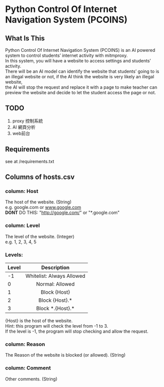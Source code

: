 # Python Control Of Internet Navigation System (PCOINS)

## What Is This

Python Control Of Internet Navigation System (PCOINS) is an AI powered system to control students’ internet activity with mitmproxy.  
In this system, you will have a website to access settings and students’ activity.  
There will be an AI model can identify the website that students’ going to is an illegal website or not, if the AI think the website is very likely an illegal website,  
the AI will stop the request and replace it with a page to make teacher can preview the website and decide to let the student access the page or not.

## TODO

1. proxy 控制系統
2. AI 網頁分析
3. web前台

## Requirements

see at /requirements.txt

## Columns of hosts.csv

### column: Host

The host of the website. (String)  
e.g. google.com or www.google.com  
**DONT** DO THIS: "http://google.com/" or "*.google.com"  

### column: Level

The level of the website. (Integer)  
e.g. 1, 2, 3, 4, 5  

### **Levels:**

| Level |           Description          |
|:------|:------------------------------:|
|-1     |    Whitelist: Always Allowed   |
|0      |         Normal: Allowed        |
|1      |          Block {Host}          |
|2      |         Block {Host}.*         |
|3      |      Block \*.{Host}.\*        |

{Host} is the host of the website.  
Hint: this program will check the level from -1 to 3.  
If the level is -1, the program will stop checking and allow the request.

### column: Reason

The Reason of the website is blocked (or allowed). (String)

### column: Comment

Other comments. (String)
